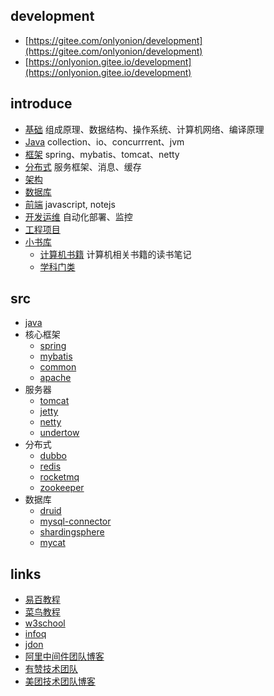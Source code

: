 ## development
* [https://gitee.com/onlyonion/development](https://gitee.com/onlyonion/development) 
* [https://onlyonion.gitee.io/development](https://onlyonion.gitee.io/development)

## introduce
<!--
This is my daily notes, enriching the mind....
![knowledge](/00-base/img/knowledge.png)
-->

* [基础](00-base/README.md) 组成原理、数据结构、操作系统、计算机网络、编译原理
* [Java](10-java/README.md)  collection、io、concurrrent、jvm
* [框架](20-framework/README.md) spring、mybatis、tomcat、netty
* [分布式](30-distributed/README.md) 服务框架、消息、缓存
* [架构](40-architecture/README.md) 
* [数据库](50-database/README.md) 
* [前端](60-js/README.md) javascript, notejs
* [开发运维](70-dev-ops/README.md)  自动化部署、监控
* [工程项目](80-project/README.md) 
* [小书库](99-book/README.md)
  - [计算机书籍](99-book/notes/README.md) 计算机相关书籍的读书笔记
  - [学科门类](99-book/subject/README.md) 
 
## src 
* [java](10-java/src/README.md)
* 核心框架
  * [spring](20-framework/src/spring/README.md)
  * [mybatis](20-framework/src/mybatis/README.md)
  * [common](20-framework/src/common/README.md)
  * [apache](20-framework/src/apache/README.md)
* 服务器
  * [tomcat](20-framework/src/tomcat/README.md)
  * [jetty](20-framework/src/jetty/README.md)
  * [netty](20-framework/src/netty/README.md)
  * [undertow](20-framework/src/undertow/README.md)
* 分布式
  * [dubbo](30-distributed/src/dubbo/README.md)
  * [redis](30-distributed/src/redis/README.md)
  * [rocketmq](30-distributed/src/rocketmq/README.md)
  * [zookeeper](30-distributed/src/zookeeper/zookeeper/README.md)
* 数据库
  * [druid](50-database/src/druid/README.md)
  * [mysql-connector](50-database/src/mysql-connector/README.md)
  * [shardingsphere](50-database/src/shardingsphere/README.md)
  * [mycat](50-database/src/mycat/README.md) 
  
## links
* [易百教程](https://www.yiibai.com)
* [菜鸟教程](http://www.runoob.com)
* [w3school](http://www.w3school.com.cn)
* [infoq](https://www.infoq.cn)
* [jdon](https://www.jdon.com/)
* [阿里中间件团队博客](http://jm.taobao.org)
* [有赞技术团队](https://tech.youzan.com/)
* [美团技术团队博客](http://tech.meituan.com/)